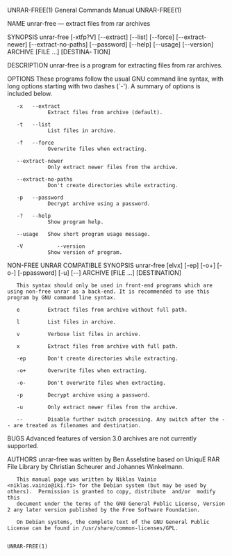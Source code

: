 UNRAR-FREE(1)                                                                       General Commands Manual                                                                       UNRAR-FREE(1)

NAME
       unrar-free — extract files from rar archives

SYNOPSIS
       unrar-free  [-xtfp?V]  [--extract]  [--list]  [--force]  [--extract-newer]  [--extract-no-paths]  [--password]  [--help]  [--usage]  [--version] ARCHIVE  [FILE ...]           [DESTINA‐
       TION]

DESCRIPTION
       unrar-free is a program for extracting files from rar archives.

OPTIONS
       These programs follow the usual GNU command line syntax, with long options starting with two dashes (`-').  A summary of options is included below.

       -x   --extract
                 Extract files from archive (default).

       -t   --list
                 List files in archive.

       -f   --force
                 Overwrite files when extracting.

       --extract-newer
                 Only extract newer files from the archive.

       --extract-no-paths
                 Don't create directories while extracting.

       -p   --password
                 Decrypt archive using a password.

       -?   --help
                 Show program help.

       --usage   Show short program usage message.

       -V           --version
                 Show version of program.

NON-FREE UNRAR COMPATIBLE SYNOPSIS
       unrar-free [elvx]  [-ep]  [-o+]  [-o-]  [-ppassword]  [-u]  [--] ARCHIVE  [FILE ...]          [DESTINATION]

       This syntax should only be used in front-end programs which are using non-free unrar as a back-end. It is recommended to use this program by GNU command line syntax.

       e         Extract files from archive without full path.

       l         List files in archive.

       v         Verbose list files in archive.

       x         Extract files from archive with full path.

       -ep       Don't create directories while extracting.

       -o+       Overwrite files when extracting.

       -o-       Don't overwrite files when extracting.

       -p        Decrypt archive using a password.

       -u        Only extract newer files from the archive.

       --        Disable further switch processing. Any switch after the -- are treated as filenames and destination.

BUGS
       Advanced features of version 3.0 archives are not currently supported.

AUTHORS
       unrar-free was written by Ben Asselstine based on UniquE RAR File Library by Christian Scheurer and Johannes Winkelmann.

       This manual page was written by Niklas Vainio <niklas.vainio@iki.fi> for the Debian system (but may be used by others).  Permission is granted to copy, distribute  and/or  modify  this
       document under the terms of the GNU General Public License, Version 2 any later version published by the Free Software Foundation.

       On Debian systems, the complete text of the GNU General Public License can be found in /usr/share/common-licenses/GPL.

                                                                                                                                                                                  UNRAR-FREE(1)

